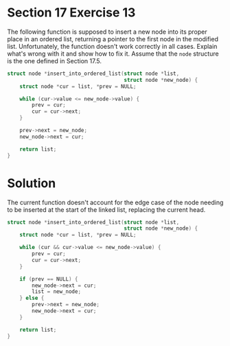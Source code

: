 # Section 17 Exercise 13

The following function is supposed to insert a new node into its proper place in an ordered list, returning a pointer to the first node in the modified list. Unfortunately, the function doesn't work correctly in all cases. Explain what's wrong with it and show how to fix it. Assume that the `node` structure is the one defined in Section 17.5.
```c
struct node *insert_into_ordered_list(struct node *list,
                                      struct node *new_node) {
    struct node *cur = list, *prev = NULL;

    while (cur->value <= new_node->value) {
        prev = cur;
        cur = cur->next;
    }

    prev->next = new_node;
    new_node->next = cur;

    return list;
}
```


# Solution

The current function doesn't account for the edge case of the node needing to be inserted at the start of the linked list, replacing the current head.

```c
struct node *insert_into_ordered_list(struct node *list,
                                      struct node *new_node) {
    struct node *cur = list, *prev = NULL;

    while (cur && cur->value <= new_node->value) {
        prev = cur;
        cur = cur->next;
    }

    if (prev == NULL) {
        new_node->next = cur;
        list = new_node;
    } else {
        prev->next = new_node;
        new_node->next = cur;
    }

    return list;
}
```

